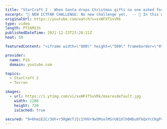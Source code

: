 ```yaml
---
title: "StarCraft 2 - When Santa drops Christmas gifts no one asked for | ICYFAR (Christmas Special)"
excerpt: "🤯 NEW ICYFAR CHALLENGE: No new challenge yet.  -- 🤯 In this week’s episode of I Cast Your Freakin Awesome Replays (ICYFAR) players sent in their StarCraft 2 replays where they Drop GIFTS all over your opponent (CHRISTMAS SPECIAL) -- 🤯 ICYFAR Playlist: https://www.youtube.com/playlist?list=PLFUDU8AOevUczdbU-zuY0-vykRSR1YsLC"
originalUrl: https://youtube.com/watch?v=xxWFXTSxVRk
type: video
length: PT16M13S
publishedDateTime: 2021-12-23T23:28:21Z
heat: 50

featuredContent: "<iframe width=\"800\" height=\"500\" frameborder=\"0\" src=\"https://www.youtube.com/embed/xxWFXTSxVRk\" allow=\"accelerometer; autoplay; encrypted-media; gyroscope; picture-in-picture\" allowfullscreen></iframe>"

provider:
  name: PiG
  domain: youtube.com

topics:
  - StarCraft 2
  - Terran

images:
  - url: https://i.ytimg.com/vi/xxWFXTSxVRk/maxresdefault.jpg
    width: 1280
    height: 720
    isCached: true

secured: "9+6hmiE2C/3Uh+r5RgWcTJIc1YHVr9w5MsolMSrU81Xlh0Hbu0fkQxYcCKgP4xrn8ycQGcLaibAOogQlB4goWj91xNvVVpZaEeaMI37gt5H2lUXo1AcC2jVTy1kCErmynwlsuB4QLKre99sUHSVyylf3BvZ5nHlg2FaWugd5yUowyKvdjZuNf9gKlVlPML6U+DasUnA5fkXFHDXX9w38Qm+wncAYbm+gZXnpqKZTk50CBxmcCph5EXftVuozvhL5BCbwIqXRg5DycTHXKSyGbJwGbFPXwOqSo/wJyByt8JRfvKmcfUv2FM9UOCZHN3HvosK2uO93MJ8XfKkYfY1n7Fvi51N7XZrF/sxGxUp4Ur7JljGNEhygfAwmdLP5hg2eCy3Skgg3z+BxFw1R1CbHM990OMJsLuQkGYe+YCzBZZw=;7SZYL3V8GwaH2II1M1/+mw=="
---
```


